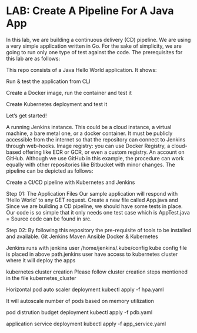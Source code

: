 # LAB: Create A Pipeline For A Java App
In this lab, we are building a continuous delivery (CD) pipeline. We are using a very simple application written in Go. For the sake of simplicity, we are going to run only one type of test against the code. The prerequisites for this lab are as follows:

This repo consists of a Java Hello World application. It shows:

Run & test the application from CLI

Create a Docker image, run the container and test it

Create Kubernetes deployment and test it

Let’s get started!

A running Jenkins instance. This could be a cloud instance, a virtual machine, a bare metal one, or a docker container. It must be publicly accessible from the internet so that the repository can connect to Jenkins through web-hooks.
Image registry: you can use Docker Registry, a cloud-based offering like ECR or GCR, or even a custom registry.
An account on GitHub. Although we use GitHub in this example, the procedure can work equally with other repositories like Bitbucket with minor changes.
The pipeline can be depicted as follows:

Create a CI/CD pipeline with Kubernetes and Jenkins

Step 01: The Application Files
Our sample application will respond with ‘Hello World’ to any GET request. Create a new file called App.java and Since we are building a CD pipeline, we should have some tests in place. Our code is so simple that it only needs one test case which is AppTest.java = Source code can be found in src.

Step 02: By following this repository the pre-requisite of tools to be installed and available.
Git
Jenkins
Maven
Ansible
Docker &
Kubernetes

Jenkins runs with jenkins user /home/jenkins/.kube/config kube config file is placed in above path.jenkins user have access to kubernetes cluster where it will deploy the apps

kubernetes cluster creation Please follow cluster creation steps mentioned in the file kubernetes_cluster

Horizontal pod auto scaler deployment kubectl apply -f hpa.yaml

It will autoscale number of pods based on memory utilization

pod distrution budget deployment kubectl apply -f pdb.yaml

application service deployment kubectl apply -f app_service.yaml
